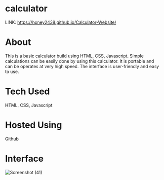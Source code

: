 # calculator
LINK: https://honey2438.github.io/Calculator-Website/

<h1>About</h1>

This is a basic calculator build using HTML, CSS, Javascript. Simple calculations can be easily done by using this calculator. It is portable and can be operates at very
high speed. The interface is user-friendly and easy to use.


<h1>Tech Used</h1>
HTML, CSS, Javascript


<h1>Hosted Using</h1>
Github


<h1>Interface</h1>

![Screenshot (41)](https://user-images.githubusercontent.com/91769500/179351336-f2310e02-dc98-4036-9c43-323033a9fd80.png)
